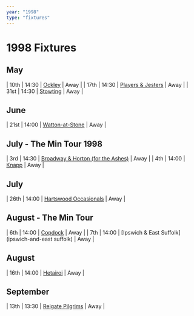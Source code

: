 ```yaml
---
year: "1998"
type: "fixtures"
---
```


# 1998 Fixtures

## May

| 10th | 14:30 | [Ockley](ockley) | Away |
| 17th | 14:30 | [Players & Jesters](players-and-jesters) | Away |
| 31st | 14:30 | [Stowting](stowting) | Away |

## June

| 21st | 14:00 | [Watton-at-Stone](watton-at-stone) | Away |

## July - The Min Tour 1998

| 3rd | 14:30 | [Broadway & Horton (for the Ashes)](broadway-and-horton ) | Away |
| 4th | 14:00 | [Knapp](knapp) | Away |

## July

| 26th | 14:00 | [Hartswood Occasionals](hartswood-occasionals) | Away |

## August - The Min Tour

| 6th | 14:00 | [Copdock](copdock) | Away |
| 7th | 14:00 | [Ipswich & East Suffolk](ipswich-and-east suffolk) | Away |

## August

| 16th | 14:00 | [Hetairoi](hetairoi) | Away |

## September

| 13th | 13:30 | [Reigate Pilgrims](reigate-pilgrims) | Away |